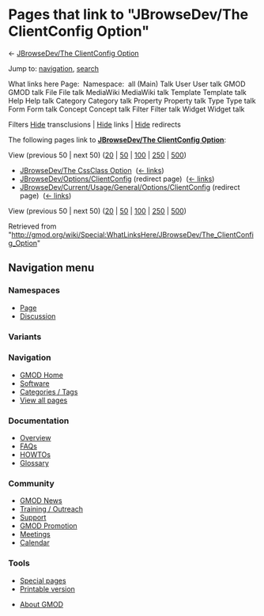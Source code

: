 <div id="mw-page-base" class="noprint">

</div>

<div id="mw-head-base" class="noprint">

</div>

<div id="content" class="mw-body" role="main">

<span id="top"></span>

<div id="mw-js-message" style="display:none;">

</div>



# <span dir="auto">Pages that link to "JBrowseDev/The ClientConfig Option"</span>

<div id="bodyContent">

<div id="contentSub">

← [JBrowseDev/The ClientConfig
Option](/wiki/JBrowseDev/The_ClientConfig_Option "JBrowseDev/The ClientConfig Option")

</div>

<div id="jump-to-nav" class="mw-jump">

Jump to: [navigation](#mw-navigation), [search](#p-search)

</div>

<div id="mw-content-text">

What links here Page:  Namespace:  all (Main) Talk User User talk GMOD
GMOD talk File File talk MediaWiki MediaWiki talk Template Template talk
Help Help talk Category Category talk Property Property talk Type Type
talk Form Form talk Concept Concept talk Filter Filter talk Widget
Widget talk

Filters
[Hide](/mediawiki/index.php?title=Special:WhatLinksHere/JBrowseDev/The_ClientConfig_Option&hidetrans=1 "Special:WhatLinksHere/JBrowseDev/The ClientConfig Option")
transclusions \|
[Hide](/mediawiki/index.php?title=Special:WhatLinksHere/JBrowseDev/The_ClientConfig_Option&hidelinks=1 "Special:WhatLinksHere/JBrowseDev/The ClientConfig Option")
links \|
[Hide](/mediawiki/index.php?title=Special:WhatLinksHere/JBrowseDev/The_ClientConfig_Option&hideredirs=1 "Special:WhatLinksHere/JBrowseDev/The ClientConfig Option")
redirects

The following pages link to **[JBrowseDev/The ClientConfig
Option](/wiki/JBrowseDev/The_ClientConfig_Option "JBrowseDev/The ClientConfig Option")**:

View (previous 50 \| next 50)
([20](/mediawiki/index.php?title=Special:WhatLinksHere/JBrowseDev/The_ClientConfig_Option&limit=20 "Special:WhatLinksHere/JBrowseDev/The ClientConfig Option")
\|
[50](/mediawiki/index.php?title=Special:WhatLinksHere/JBrowseDev/The_ClientConfig_Option&limit=50 "Special:WhatLinksHere/JBrowseDev/The ClientConfig Option")
\|
[100](/mediawiki/index.php?title=Special:WhatLinksHere/JBrowseDev/The_ClientConfig_Option&limit=100 "Special:WhatLinksHere/JBrowseDev/The ClientConfig Option")
\|
[250](/mediawiki/index.php?title=Special:WhatLinksHere/JBrowseDev/The_ClientConfig_Option&limit=250 "Special:WhatLinksHere/JBrowseDev/The ClientConfig Option")
\|
[500](/mediawiki/index.php?title=Special:WhatLinksHere/JBrowseDev/The_ClientConfig_Option&limit=500 "Special:WhatLinksHere/JBrowseDev/The ClientConfig Option"))

- [JBrowseDev/The CssClass
  Option](/wiki/JBrowseDev/The_CssClass_Option "JBrowseDev/The CssClass Option")
  ‎ <span class="mw-whatlinkshere-tools">([←
  links](/mediawiki/index.php?title=Special:WhatLinksHere&target=JBrowseDev%2FThe+CssClass+Option "Special:WhatLinksHere"))</span>
- [JBrowseDev/Options/ClientConfig](/mediawiki/index.php?title=JBrowseDev/Options/ClientConfig&redirect=no "JBrowseDev/Options/ClientConfig")
  (redirect page) ‎ <span class="mw-whatlinkshere-tools">([←
  links](/mediawiki/index.php?title=Special:WhatLinksHere&target=JBrowseDev%2FOptions%2FClientConfig "Special:WhatLinksHere"))</span>
- [JBrowseDev/Current/Usage/General/Options/ClientConfig](/mediawiki/index.php?title=JBrowseDev/Current/Usage/General/Options/ClientConfig&redirect=no "JBrowseDev/Current/Usage/General/Options/ClientConfig")
  (redirect page) ‎ <span class="mw-whatlinkshere-tools">([←
  links](/mediawiki/index.php?title=Special:WhatLinksHere&target=JBrowseDev%2FCurrent%2FUsage%2FGeneral%2FOptions%2FClientConfig "Special:WhatLinksHere"))</span>

View (previous 50 \| next 50)
([20](/mediawiki/index.php?title=Special:WhatLinksHere/JBrowseDev/The_ClientConfig_Option&limit=20 "Special:WhatLinksHere/JBrowseDev/The ClientConfig Option")
\|
[50](/mediawiki/index.php?title=Special:WhatLinksHere/JBrowseDev/The_ClientConfig_Option&limit=50 "Special:WhatLinksHere/JBrowseDev/The ClientConfig Option")
\|
[100](/mediawiki/index.php?title=Special:WhatLinksHere/JBrowseDev/The_ClientConfig_Option&limit=100 "Special:WhatLinksHere/JBrowseDev/The ClientConfig Option")
\|
[250](/mediawiki/index.php?title=Special:WhatLinksHere/JBrowseDev/The_ClientConfig_Option&limit=250 "Special:WhatLinksHere/JBrowseDev/The ClientConfig Option")
\|
[500](/mediawiki/index.php?title=Special:WhatLinksHere/JBrowseDev/The_ClientConfig_Option&limit=500 "Special:WhatLinksHere/JBrowseDev/The ClientConfig Option"))

</div>

<div class="printfooter">

Retrieved from
"<http://gmod.org/wiki/Special:WhatLinksHere/JBrowseDev/The_ClientConfig_Option>"

</div>

<div id="catlinks" class="catlinks catlinks-allhidden">

</div>

<div class="visualClear">

</div>

</div>

</div>

<div id="mw-navigation">

## Navigation menu

<div id="mw-head">



<div id="left-navigation">

<div id="p-namespaces" class="vectorTabs" role="navigation"
aria-labelledby="p-namespaces-label">

### Namespaces

- <span id="ca-nstab-main"><a href="/wiki/JBrowseDev/The_ClientConfig_Option" accesskey="c"
  title="View the content page [c]">Page</a></span>
- <span id="ca-talk"><a
  href="/mediawiki/index.php?title=Talk:JBrowseDev/The_ClientConfig_Option&amp;action=edit&amp;redlink=1"
  accesskey="t"
  title="Discussion about the content page [t]">Discussion</a></span>

</div>

<div id="p-variants" class="vectorMenu emptyPortlet" role="navigation"
aria-labelledby="p-variants-label">

### 

### Variants[](#)

<div class="menu">

</div>

</div>

</div>





</div>

</div>

</div>

<div id="mw-panel">

<div id="p-logo" role="banner">

<a href="/wiki/Main_Page"
style="background-image: url(http://gmod.org/images/GMOD-cogs.png);"
title="Visit the main page"></a>

</div>

<div id="p-Navigation" class="portal" role="navigation"
aria-labelledby="p-Navigation-label">

### Navigation

<div class="body">

- <span id="n-GMOD-Home">[GMOD Home](/wiki/Main_Page)</span>
- <span id="n-Software">[Software](/wiki/GMOD_Components)</span>
- <span id="n-Categories-.2F-Tags">[Categories /
  Tags](/wiki/Categories)</span>
- <span id="n-View-all-pages">[View all
  pages](/wiki/Special:AllPages)</span>

</div>

</div>

<div id="p-Documentation" class="portal" role="navigation"
aria-labelledby="p-Documentation-label">

### Documentation

<div class="body">

- <span id="n-Overview">[Overview](/wiki/Overview)</span>
- <span id="n-FAQs">[FAQs](/wiki/Category:FAQ)</span>
- <span id="n-HOWTOs">[HOWTOs](/wiki/Category:HOWTO)</span>
- <span id="n-Glossary">[Glossary](/wiki/Glossary)</span>

</div>

</div>

<div id="p-Community" class="portal" role="navigation"
aria-labelledby="p-Community-label">

### Community

<div class="body">

- <span id="n-GMOD-News">[GMOD News](/wiki/GMOD_News)</span>
- <span id="n-Training-.2F-Outreach">[Training /
  Outreach](/wiki/Training_and_Outreach)</span>
- <span id="n-Support">[Support](/wiki/Support)</span>
- <span id="n-GMOD-Promotion">[GMOD
  Promotion](/wiki/GMOD_Promotion)</span>
- <span id="n-Meetings">[Meetings](/wiki/Meetings)</span>
- <span id="n-Calendar">[Calendar](/wiki/Calendar)</span>

</div>

</div>

<div id="p-tb" class="portal" role="navigation"
aria-labelledby="p-tb-label">

### Tools

<div class="body">

- <span id="t-specialpages"><a href="/wiki/Special:SpecialPages" accesskey="q"
  title="A list of all special pages [q]">Special pages</a></span>
- <span id="t-print"><a
  href="/mediawiki/index.php?title=Special:WhatLinksHere/JBrowseDev/The_ClientConfig_Option&amp;printable=yes"
  rel="alternate" accesskey="p"
  title="Printable version of this page [p]">Printable version</a></span>

</div>

</div>

</div>

</div>

<div id="footer" role="contentinfo">

- <span id="footer-places-about">[About
  GMOD](/wiki/GMOD:About "GMOD:About")</span>

<!-- -->






</div>
